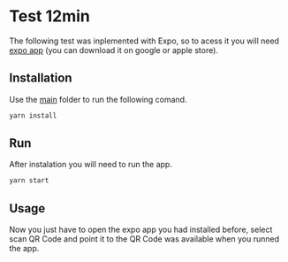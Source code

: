 # Test 12min

The following test was inplemented with Expo, so to acess it you will need [expo app](https://play.google.com/store/apps/details?id=host.exp.exponent&hl=en) (you can download it on google or apple store).

## Installation

Use the [main](https://github.com/biancamagalhaes/test-12min) folder to run the following comand.

```bash
yarn install
```

## Run

After instalation you will need to run the app.

```bash
yarn start
```

## Usage

Now you just have to open the expo app you had installed before, select scan QR Code and point it to the QR Code was available when you runned the app.
